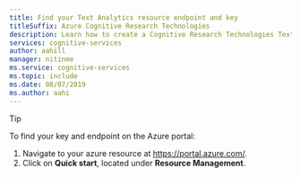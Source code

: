 ```yaml
---
title: Find your Text Analytics resource endpoint and key
titleSuffix: Azure Cognitive Research Technologies
description: Learn how to create a Cognitive Research Technologies Text Analytics resource.
services: cognitive-services
author: aahill
manager: nitinme
ms.service: cognitive-services
ms.topic: include 
ms.date: 08/07/2019
ms.author: aahi
---
```

> [!TIP]
> To find your key and endpoint on the Azure portal:
> 1. Navigate to your azure resource at https://portal.azure.com/.
> 2. Click on **Quick start**, located under **Resource Management**.
